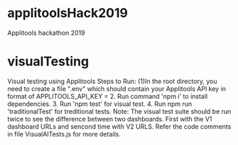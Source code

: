 # applitoolsHack2019
Applitools hackathon 2019

# visualTesting
Visual testing using Applitools
Steps to Run:
(1)In the root directory, you need to create a file ".env" which should contain your Applitools API key in format of
APPLITOOLS_API_KEY = <your key here>
2. Run command 'npm i' to install dependencies.
3. Run 'npm test' for visual test.
4. Run npm run 'traditionalTest' for treditional tests.
Note: The visual test suite should be run twice to see the difference between two dashboards. First with the V1 dashboard URLs
and sencond time with V2 URLS. Refer the code comments in file VisualAITests.js for more details.
